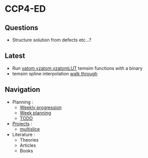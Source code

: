 # CCP4-ED
<!-- <center>
![](figures/logo.png)
</center> -->

## Questions
- Structure solution from defects etc...?
## Latest
- Run [vatom,vzatom,vzatomLUT](/projects/dynamical_diffraction/#silicon) temsim functions with a binary
- temsim spline interpolation [walk through](/projects/multislice/temsim/#real-space-atomic-projected-potential)

## Navigation
- Planning :
    - [Weekly progression](/planning/previous_weeks)
    - [Week planning](/planning/week_progress)
    - [TODO](/planning/TODO)
- [Projects](/projects/projects) :
    - [multislice](/projects/multislice)
- Literature :
    - Theories
    - Articles
    - Books
